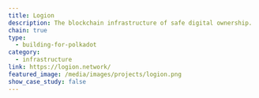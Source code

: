 ```yaml
---
title: Logion
description: The blockchain infrastructure of safe digital ownership.
chain: true
type:
  - building-for-polkadot
category:
  - infrastructure
link: https://logion.network/
featured_image: /media/images/projects/logion.png
show_case_study: false
---
```

